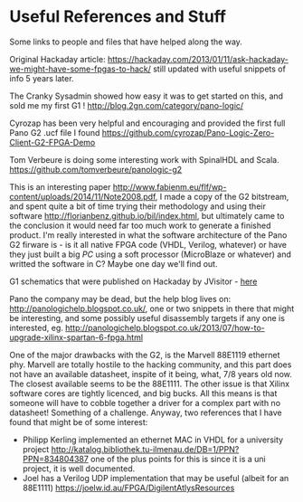 # Useful References and Stuff

Some links to people and files that have helped along the way.

Original Hackaday article: https://hackaday.com/2013/01/11/ask-hackaday-we-might-have-some-fpgas-to-hack/ still updated with useful snippets of info 5 years later.

The Cranky Sysadmin showed how easy it was to get started on this, and sold me my first G1 ! http://blog.2gn.com/category/pano-logic/

Cyrozap has been very helpful and encouraging and provided the first full Pano G2 .ucf file I found https://github.com/cyrozap/Pano-Logic-Zero-Client-G2-FPGA-Demo

Tom Verbeure is doing some interesting work with SpinalHDL and Scala. https://github.com/tomverbeure/panologic-g2

This is an interesting paper http://www.fabienm.eu/flf/wp-content/uploads/2014/11/Note2008.pdf, I made a copy of the G2 bitstream, and spent quite a bit of time trying their methodology and using their software http://florianbenz.github.io/bil/index.html, but ultimately came to the conclusion it would need far too much work to generate a finished product. I'm really interested in what the software architecture of the Pano G2 firware is - is it all native FPGA code (VHDL, Verilog, whatever) or have they just built a big *PC* using a soft processor (MicroBlaze or whatever) and writted the software in C? Maybe one day we'll find out.

G1 schematics that were published on Hackaday by JVisitor - [here](..files/g1_schematics.zip)

Pano the company may be dead, but the help blog lives on: http://panologichelp.blogspot.co.uk/, one or two snippets in there that might be interesting, and some possibly useful disassembly targets if any one is interested, eg. http://panologichelp.blogspot.co.uk/2013/07/how-to-upgrade-xilinx-spartan-6-fpga.html

One of the major drawbacks with the G2, is the Marvell 88E1119 ethernet phy. Marvell are totally hostile to the hacking community, and this part does not have an available datasheet, inspite of it being, what, 7/8 years old now. The closest available seems to be the 88E1111. The other issue is that Xilinx software cores are tightly licenced, and big bucks. All this means is that someone will have to cobble together a driver for a complex part with no datasheet! Something of a challenge. Anyway, two references that I have found that might be of some interest: 
* Philipp Kerling implemented an ethernet MAC in VHDL for a university project http://katalog.bibliothek.tu-ilmenau.de/DB=1/PPN?PPN=834804387 one of the plus points for this is since it is a uni project, it is well documented.
* Joel has a Verilog UDP implementation that may be useful (albeit for an 88E1111) https://joelw.id.au/FPGA/DigilentAtlysResources 
